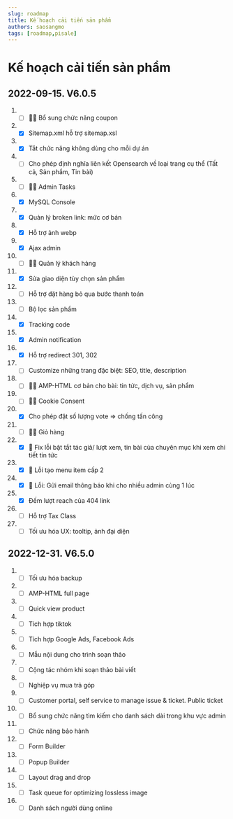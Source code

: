 ```yaml
---
slug: roadmap
title: Kế hoạch cải tiến sản phẩm
authors: saosangmo
tags: [roadmap,pisale]
---
```


# Kế hoạch cải tiến sản phẩm
## 2022-09-15. V6.0.5
1. - [ ] 🐱‍💻 Bổ sung chức năng coupon
2. - [x] Sitemap.xml hỗ trợ sitemap.xsl
3. - [x] Tắt chức năng không dùng cho mỗi dự án
4. - [ ] Cho phép định nghĩa liên kết Opensearch về loại trang cụ thể (Tất cả, Sản phẩm, Tin bài)
5. - [ ] 🐱‍💻 Admin Tasks
6. - [x] MySQL Console
7. - [x] Quản lý broken link: mức cơ bản
8. - [x] Hỗ trợ ảnh webp
9. - [x] Ajax admin
10. - [ ] 🐱‍💻 Quản lý khách hàng
11. - [x] Sửa giao diện tùy chọn sản phẩm
12. - [ ] Hỗ trợ đặt hàng bỏ qua bước thanh toán
13. - [ ] Bộ lọc sản phẩm
14. - [x] Tracking code
15. - [x] Admin notification
16. - [x] Hỗ trợ redirect 301, 302
17. - [ ] Customize những trang đặc biệt: SEO, title, description
18. - [ ] 🐱‍💻 AMP-HTML cơ bản cho bài: tin tức, dịch vụ, sản phẩm
19. - [ ] 🐱‍💻 Cookie Consent 
20. - [x] Cho phép đặt số lượng vote => chống tấn công
21. - [ ] 🐱‍💻 Giỏ hàng
22. - [x] 🐛 Fix lỗi bật tắt tác giả/ lượt xem, tin bài của chuyên mục khi xem chi tiết tin tức
23. - [x] 🐛 Lỗi tạo menu item cấp 2
24. - [x] 🐞 Lỗi: Gửi email thông báo khi cho nhiều admin cùng 1 lúc
25. - [x] Đếm lượt reach của 404 link
26. - [ ] Hỗ trợ Tax Class
27. - [ ] Tối ưu hóa UX: tooltip, ảnh đại diện

## 2022-12-31. V6.5.0
1. - [ ] Tối ưu hóa backup
2. - [ ] AMP-HTML full page
3. - [ ] Quick view product
6. - [ ] Tích hợp tiktok
7. - [ ] Tích hợp Google Ads, Facebook Ads
8. - [ ] Mẫu nội dung cho trình soạn thảo
9. - [ ] Cộng tác nhóm khi soạn thảo bài viết
10. - [ ] Nghiệp vụ mua trả góp
11. - [ ] Customer portal, self service to manage issue & ticket. Public ticket
12. - [ ] Bổ sung chức năng tìm kiếm cho danh sách dài trong khu vực admin
13. - [ ] Chức năng bảo hành
14. - [ ] Form Builder
15. - [ ] Popup Builder
16. - [ ] Layout drag and drop
17. - [ ] Task queue for optimizing lossless image
18. - [ ] Danh sách người dùng online
